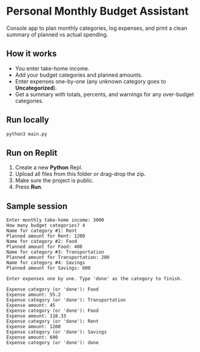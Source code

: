 # Personal Monthly Budget Assistant

Console app to plan monthly categories, log expenses, and print a clean summary of planned vs actual spending.

## How it works
- You enter take-home income.
- Add your budget categories and planned amounts.
- Enter expenses one-by-one (any unknown category goes to **Uncategorized**).
- Get a summary with totals, percents, and warnings for any over-budget categories.

## Run locally
```bash
python3 main.py
```

## Run on Replit
1. Create a new **Python** Repl.
2. Upload all files from this folder or drag-drop the zip.
3. Make sure the project is public.
4. Press **Run**.

## Sample session
```
Enter monthly take-home income: 3000
How many budget categories? 4
Name for category #1: Rent
Planned amount for Rent: 1200
Name for category #2: Food
Planned amount for Food: 400
Name for category #3: Transportation
Planned amount for Transportation: 200
Name for category #4: Savings
Planned amount for Savings: 600

Enter expenses one by one. Type 'done' as the category to finish.

Expense category (or 'done'): Food
Expense amount: 55.2
Expense category (or 'done'): Transportation
Expense amount: 45
Expense category (or 'done'): Food
Expense amount: 110.33
Expense category (or 'done'): Rent
Expense amount: 1200
Expense category (or 'done'): Savings
Expense amount: 600
Expense category (or 'done'): done
```
